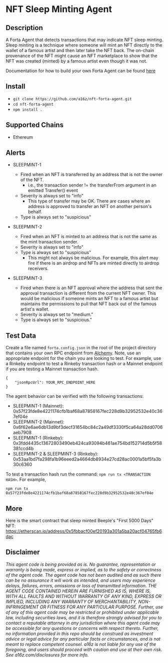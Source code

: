 # NFT Sleep Minting Agent

## Description

A Forta Agent that detects transactions that may indicate NFT sleep minting.
Sleep minting is a technique where someone will mint an NFT directly to the wallet of a famous artist and then later take the NFT back. The on-chain provenance of the NFT might cause an NFT marketplace to show that the NFT was created (minted) by a famous artist even though it was not. 

Documentation for how to build your own Forta Agent can be found [here](https://docs.forta.network/en/latest/)

## Install

- ```git clone https://github.com/a16z/nft-forta-agent.git```
- ```cd nft-forta-agent```
- ```npm install .```


## Supported Chains

- Ethereum

## Alerts

- SLEEPMINT-1
  - Fired when an NFT is transferred by an address that is not the owner of the NFT.
      - i.e., the transaction sender != the transferFrom argument in an emitted Transfer() event 
  - Severity is always set to "info" 
      - This type of transfer may be OK. There are cases where an address is approved to transfer an NFT on another person's behalf.
  - Type is always set to "suspicious"

- SLEEPMINT-2
  - Fired when an NFT is minted to an address that is not the same as the mint transaction sender.
  - Severity is always set to "info"
  - Type is always set to "suspicious"
    - This might not always be malicious. For example, this alert may fire if there is an airdrop and NFTs are minted directly to airdrop receivers.
  
- SLEEPMINT-3
  - Fired when there is an NFT approval where the address that sent the approval transaction is different from the current NFT owner. This would be malicious if someone mints an NFT to a famous artist but maintains the permissions to pull that NFT back out of the famous artist's wallet.
  - Severity is always set to "medium."
  - Type is always set to "suspicious."


## Test Data

Create a file named ```forta.config.json``` in the root of the project directory that contains your own RPC endpoint from [Alchemy](https://www.alchemy.com/). Note, use an appropriate endpoint for the chain you are looking to test. For example, use a Rinkeby endpoint to test a Rinkeby transaction hash or a Mainnet endpoint if you are testing a Mainnet transaction hash. 
```
{
    "jsonRpcUrl": YOUR_RPC_ENDPOINT_HERE
}
```

The agent behavior can be verified with the following transactions:

- SLEEPMINT-1 (Mainnet): 0x57f23fde8e4221174cfb1baf68a87858167fec228d9b32952532e40c367ef04e
- SLEEPMINT-2 (Mainnet): 0x6f62e6ae6db13d9bf3decf31654bc84c2a49df3330f5ca64a28dd0706aeb7908
- SLEEPMINT-1 (Rinkeby): 0x3fdd4435c13672803490eb424ca93094b461ae754bd152714d5b5f58381ccd4b
- SLEEPMINT-2 & SLEEPMINT-3 (Rinkeby): 0x53aa1bd7fa298fa1b96eeed2a4664db8934e27cd28ac0001a5bf5fa3b30c6360

To test a transaction hash run the command: ```npm run tx <TRANSACTION HASH>```. For example,
```
npm run tx 0x57f23fde8e4221174cfb1baf68a87858167fec228d9b32952532e40c367ef04e
```

## More

Here is the smart contract that sleep minted Beeple's "First 5000 Days" NFT: https://etherscan.io/address/0x5fbbacf00ef20193a301a5ba20acf04765fb6dac


## Disclaimer
_This agent code is being provided as is. No guarantee, representation or warranty is being made, express or implied, as to the safety or correctness of the agent code. The agent code has not been audited and as such there can be no assurance it will work as intended, and users may experience delays, failures, errors, omissions or loss of transmitted information. THE AGENT CODE CONTAINED HEREIN ARE FURNISHED AS IS, WHERE IS, WITH ALL FAULTS AND WITHOUT WARRANTY OF ANY KIND, EXPRESS OR IMPLIED, INCLUDING ANY WARRANTY OF MERCHANTABILITY, NON- INFRINGEMENT OR FITNESS FOR ANY PARTICULAR PURPOSE. Further, use of any of this agent code may be restricted or prohibited under applicable law, including securities laws, and it is therefore strongly advised for you to contact a reputable attorney in any jurisdiction where this agent code may be accessible for any questions or concerns with respect thereto. Further, no information provided in this repo should be construed as investment advice or legal advice for any particular facts or circumstances, and is not meant to replace competent counsel. a16z is not liable for any use of the foregoing, and users should proceed with caution and use at their own risk. See a16z.com/disclosures for more info._
